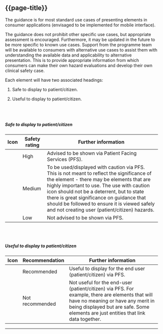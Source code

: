 ## {{page-title}}


The guidance is for most standard use cases of presenting elements in consumer applications (envisaged to be implemented for mobile interface). 

The guidance does not prohibit other specific use cases, but appropriate assessment is encouraged. Furthermore, it may be updated in the future to be more specific to known use cases. Support from the programme team will be available to consumers with alternative use cases to assist them with understanding the available data and applicability to alternative presentation. This is to provide appropriate information from which consumers can make their own hazard evaluations and develop their own clinical safety case.</p>


Each element will have two associated headings:

1. Safe to display to patient/citizen.

2. Useful to display to patient/citizen.

<br></br>

##### Safe to display to patient/citizen	

<table data-responsive>
    <thead>
        <tr>
            <th>Icon</th>
            <th>Safety rating</th>
            <th>Further information</th>
        </tr>
    </thead>
    <tbody>
        <tr>
            <td><span class="fas fa-check-circle text-success fa-lg"></span></td>
            <td>High</td>
            <td>Advised to be shown via Patient Facing Services (PFS).</td>
        </tr>
        <tr>
            <td><span class="fas fa-exclamation-circle text-warning fa-lg"></span></td>
            <td>Medium</td>
            <td>To be used/displayed with caution via PFS. This is not meant to reflect the significance of the element - there may be elements that are highly important to use. The use with caution icon should not be a deterrent, but to state there is great significance on guidance that should be followed to ensure it is viewed safely and not creating user (patient/citizen) hazards.</td>
        </tr>
        <tr>
            <td><span class="fas fa-times-circle text-danger fa-lg"></span></td>
            <td>Low</td>
            <td>Not advised to be shown via PFS.</td>
        </tr>
    </tbody>
</table>

<br></br>

##### Useful to display to patient/citizen

<table data-responsive>
    <thead>
        <tr>
            <th>Icon</th>
            <th>Recommendation</th>
            <th>Further information</th>
        </tr>
    </thead>
    <tbody>
        <tr>
            <td><span class="fas fa-check-circle text-success fa-lg"></span></td>
            <td>Recommended</td>
            <td>Useful to display for the end user (patient/citizen) via PFS.</td>
        </tr>
        <tr>
            <td><span class="fas fa-times-circle text-danger fa-lg"></span></td>
            <td>Not recommended</td>
            <td>Not useful for the end-user (patient/citizen) via PFS. For example, there are elements that will have no meaning or have any merit in being displayed but are safe. Some elements are just entities that link data together.</td>
        </tr>
    </tbody>
</table>

---

</br>